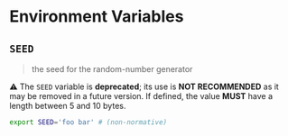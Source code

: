 # Environment Variables

## `SEED`

> the seed for the random-number generator

⚠️ The `SEED` variable is **deprecated**; its use is **NOT RECOMMENDED** as it
may be removed in a future version. If defined, the value **MUST** have a length
between 5 and 10 bytes.

```bash
export SEED='foo bar' # (non-normative)
```
